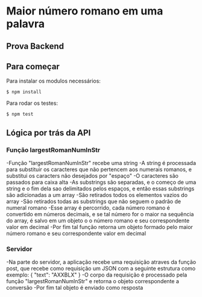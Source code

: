 # Maior número romano em uma palavra
## Prova Backend

## Para começar
Para instalar os modulos necessários:

```
$ npm install
```

Para rodar os testes:

```
$ npm test
```

## Lógica por trás da API
### Função largestRomanNumInStr
-Função "largestRomanNumInStr" recebe uma string
-A string é processada para substituir os caracteres que não pertencem aos numerais romanos, e substitui os caracters não desejados por "espaço"
-O caracteres são passados para caixa alta
-As substrings são separadas, e o começo de uma string e o fim dela sao delimitados pelos espaços, e então essas substrings são adicionadas a um array
-São retirados todos os elementos vazios do array
-São retirados todas as substrings que não seguem o padrão de numeral romano
-Esse array é percorrido, cada número romano é convertido em números decimais, e se tal número for o maior na sequência do array, é salvo em um objeto o o número romano e seu correspondente valor em decimal
-Por fim tal função retorna um objeto formado pelo maior número romano e seu correspondente valor em decimal

### Servidor
-Na parte do servidor, a aplicação recebe uma requisição atraves da função post, que recebe como requisição um JSON com a seguinte estrutura como exemplo: { "text": "AXXBLX" }
-O corpo da requisição é processado pela função "largestRomanNumInStr" e retorna o objeto correspondente a conversão
-Por fim tal objeto é enviado como resposta